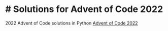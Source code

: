 # # Solutions for Advent of Code 2022

2022 Advent of Code solutions in Python
[Advent of Code 2022](https://adventofcode.com/2022)